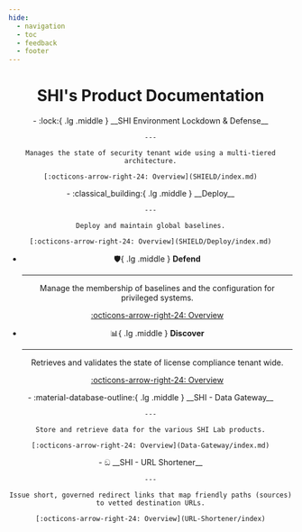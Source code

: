 ```yaml
---
hide:
  - navigation
  - toc
  - feedback
  - footer
---
```


<h1 align="center">SHI's Product Documentation</h1>

<div class="grid cards" align="center" markdown>
- :lock:{ .lg .middle } __SHI Environment Lockdown & Defense__

    ---

    Manages the state of security tenant wide using a multi-tiered architecture.

    [:octicons-arrow-right-24: Overview](SHIELD/index.md)
</div>

<div class="grid cards" align="center" markdown>
- :classical_building:{ .lg .middle } __Deploy__

    ---

    Deploy and maintain global baselines.

    [:octicons-arrow-right-24: Overview](SHIELD/Deploy/index.md)

- :shield:{ .lg .middle } __Defend__

    ---

    Manage the membership of baselines and the configuration for privileged systems.

    [:octicons-arrow-right-24: Overview](SHIELD/Defend/index.md)

- :bar_chart:{ .lg .middle } __Discover__

    ---

    Retrieves and validates the state of license compliance tenant wide.

    [:octicons-arrow-right-24: Overview](SHIELD/Discover/index.md)

</div>

<div class="grid cards" align="center" markdown>
- :material-database-outline:{ .lg .middle } __SHI - Data Gateway__

    ---

    Store and retrieve data for the various SHI Lab products.

    [:octicons-arrow-right-24: Overview](Data-Gateway/index.md)

<div class="grid cards" align="center" markdown>
- <span class="susIcon">ඞ</span> __SHI - URL Shortener__

    ---

    Issue short, governed redirect links that map friendly paths (sources) to vetted destination URLs.

    [:octicons-arrow-right-24: Overview](URL-Shortener/index)
</div>
